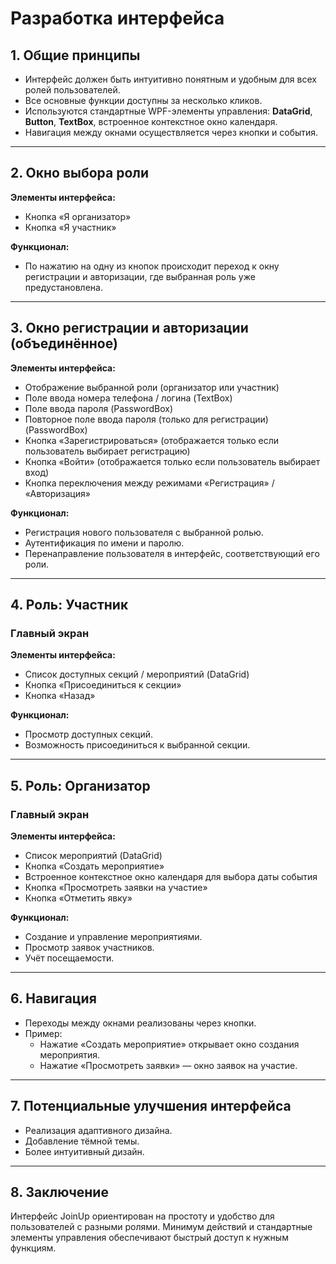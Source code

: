 ﻿
# Разработка интерфейса

## 1. Общие принципы
- Интерфейс должен быть интуитивно понятным и удобным для всех ролей пользователей.
- Все основные функции доступны за несколько кликов.
- Используются стандартные WPF-элементы управления: **DataGrid**, **Button**, **TextBox**, встроенное контекстное окно календаря.
- Навигация между окнами осуществляется через кнопки и события.

---

## 2. Окно выбора роли
**Элементы интерфейса:**
- Кнопка «Я организатор»
- Кнопка «Я участник»

**Функционал:**
- По нажатию на одну из кнопок происходит переход к окну регистрации и авторизации, где выбранная роль уже предустановлена.

---

## 3. Окно регистрации и авторизации (объединённое)
**Элементы интерфейса:**
- Отображение выбранной роли (организатор или участник)
- Поле ввода номера телефона / логина (TextBox)
- Поле ввода пароля (PasswordBox)
- Повторное поле ввода пароля (только для регистрации) (PasswordBox)
- Кнопка «Зарегистрироваться» (отображается только если пользователь выбирает регистрацию)
- Кнопка «Войти» (отображается только если пользователь выбирает вход)
- Кнопка переключения между режимами «Регистрация» / «Авторизация»

**Функционал:**
- Регистрация нового пользователя с выбранной ролью.
- Аутентификация по имени и паролю.
- Перенаправление пользователя в интерфейс, соответствующий его роли.

---

## 4. Роль: Участник

### Главный экран
**Элементы интерфейса:**
- Список доступных секций / мероприятий (DataGrid)
- Кнопка «Присоединиться к секции»
- Кнопка «Назад»

**Функционал:**
- Просмотр доступных секций.
- Возможность присоединиться к выбранной секции.

---

## 5. Роль: Организатор

### Главный экран
**Элементы интерфейса:**
- Список мероприятий (DataGrid)
- Кнопка «Создать мероприятие»
- Встроенное контекстное окно календаря для выбора даты события
- Кнопка «Просмотреть заявки на участие»
- Кнопка «Отметить явку»

**Функционал:**
- Создание и управление мероприятиями.
- Просмотр заявок участников.
- Учёт посещаемости.

---

## 6. Навигация
- Переходы между окнами реализованы через кнопки.
- Пример:  
  - Нажатие «Создать мероприятие» открывает окно создания мероприятия.  
  - Нажатие «Просмотреть заявки» — окно заявок на участие.

---

## 7. Потенциальные улучшения интерфейса
- Реализация адаптивного дизайна.
- Добавление тёмной темы.
- Более интуитивный дизайн.

---

## 8. Заключение
Интерфейс JoinUp ориентирован на простоту и удобство для пользователей с разными ролями. Минимум действий и стандартные элементы управления обеспечивают быстрый доступ к нужным функциям.

